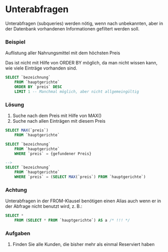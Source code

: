 # Unterabfragen

Unterabfragen (subqueries) werden nötig, wenn nach unbekannten, aber in der Datenbank
vorhandenen Informationen gefiltert werden soll.

### Beispiel
Auflistung aller Nahrungsmittel mit dem höchsten Preis

Das ist nicht mit Hilfe von ORDER BY möglich, da man nicht wissen kann, wie viele
Einträge vorhanden sind.
```SQL
SELECT `bezeichnung`
    FROM `hauptgerichte`
    ORDER BY `preis` DESC
    LIMIT 1 -- Manchmal möglich, aber nicht allgemeingültig
```
### Lösung
1. Suche nach dem Preis mit Hilfe von MAX()
2. Suche nach allen Einträgen mit diesem Preis

```SQL
SELECT MAX(`preis`)
    FROM `hauptgerichte`

SELECT `bezeichnung`
    FROM `hauptgerichte`
    WHERE `preis` = {gefundener Preis}

-->
SELECT `bezeichnung`
    FROM `hauptgerichte`
    WHERE `preis` = (SELECT MAX(`preis`) FROM `hauptgerichte`)
```
### Achtung
Unterabfragen in der FROM-Klausel benötigen einen Alias auch wenn er in der
Abfrage nicht benutzt wird, z. B.:
```SQL
SELECT *
    FROM (SELECT * FROM `hauptgerichte`) AS a /* !!! */
```

### Aufgaben
1. Finden Sie alle Kunden, die bisher mehr als einmal Reserviert haben
